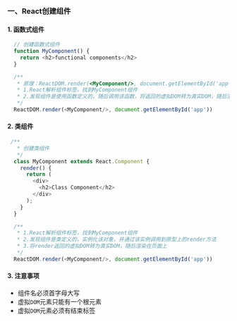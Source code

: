 ### 一、React创建组件

#### 1. 函数式组件

```javascript
  // 创建函数式组件
  function MyComponent() {
    return <h2>functional components</h2>
  }

  /**
   * 原理：ReactDOM.render(<MyComponent/>, document.getElementById('app'))
   * 1.React解析组件标签，找到MyComponent组件
   * 2.发现组件是使用函数定义的，随后调用该函数，将返回的虚拟DOM转为真实DOM，随后渲染在页面上
   */
  ReactDOM.render(<MyComponent/>, document.getElementById('app'))
```

#### 2.  类组件

```javascript
 /**
   * 创建类组件
   */
  class MyComponent extends React.Component {
    render() {
      return (
        <div>
          <h2>Class Component</h2>
        </div>
      );
    }
  }

  /**
   * 1.React解析组件标签，找到MyComponent组件
   * 2.发现组件是类定义的，实例化该对象，并通过该实例调用到原型上的render方法
   * 3.将render返回的虚拟DOM转为真实DOM，随后渲染在页面上
   */
  ReactDOM.render(<MyComponent/>, document.getElementById('app'))
```

#### 3. 注意事项

- 组件名必须首字母大写
- 虚拟`DOM`元素只能有一个根元素
- 虚拟`DOM`元素必须有结束标签